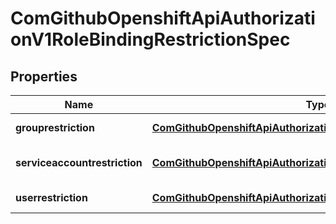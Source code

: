 
# ComGithubOpenshiftApiAuthorizationV1RoleBindingRestrictionSpec

## Properties
Name | Type | Description | Notes
------------ | ------------- | ------------- | -------------
**grouprestriction** | [**ComGithubOpenshiftApiAuthorizationV1GroupRestriction**](ComGithubOpenshiftApiAuthorizationV1GroupRestriction.md) | GroupRestriction matches against group subjects. | 
**serviceaccountrestriction** | [**ComGithubOpenshiftApiAuthorizationV1ServiceAccountRestriction**](ComGithubOpenshiftApiAuthorizationV1ServiceAccountRestriction.md) | ServiceAccountRestriction matches against service-account subjects. | 
**userrestriction** | [**ComGithubOpenshiftApiAuthorizationV1UserRestriction**](ComGithubOpenshiftApiAuthorizationV1UserRestriction.md) | UserRestriction matches against user subjects. | 



